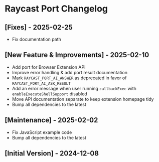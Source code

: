 # Raycast Port Changelog

## [Fixes] - 2025-02-25

- Fix documentation path

## [New Feature & Improvements] - 2025-02-10

- Add port for Browser Extension API
- Improve error handling & add port result documentation
- Mark `RAYCAST_PORT_AI_ANSWER` as deprecated in favor of `RAYCAST_PORT_AI_ASK_RESULT`
- Add an error message when user running `callbackExec` with `enableExecuteShellSupport` disabled
- Move API documentation separate to keep extension homepage tidy
- Bump all dependencies to the latest

## [Maintenance] - 2025-02-02

- Fix JavaScript example code
- Bump all dependencies to the latest

## [Initial Version] - 2024-12-08
